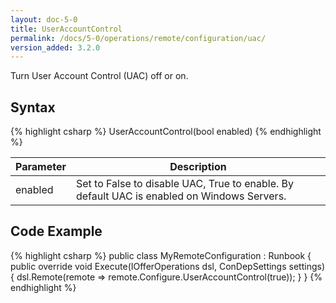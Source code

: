 ```yaml
---
layout: doc-5-0
title: UserAccountControl
permalink: /docs/5-0/operations/remote/configuration/uac/
version_added: 3.2.0
---
```


Turn User Account Control (UAC) off or on.

## Syntax

{% highlight csharp %}
UserAccountControl(bool enabled)
{% endhighlight %}

<table>
	<thead>
		<tr>
			<th>Parameter</th>
			<th>Description</th>
		</tr>
	</thead>
	<tbody>
    <tr>
      <td>enabled</td>
      <td>Set to False to disable UAC, True to enable. By default UAC is enabled on Windows Servers.</td>
    </tr>
	</tbody>
</table>

## Code Example

{% highlight csharp %}
public class MyRemoteConfiguration : Runbook
{
    public override void Execute(IOfferOperations dsl, ConDepSettings settings)
    {
        dsl.Remote(remote => remote.Configure.UserAccountControl(true));
    }
}
{% endhighlight %}
